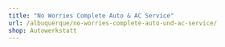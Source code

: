 ```yaml
---
title: "No Worries Complete Auto & AC Service"
url: /albuquerque/no-worries-complete-auto-und-ac-service/
shop: Autowerkstatt
---
```

